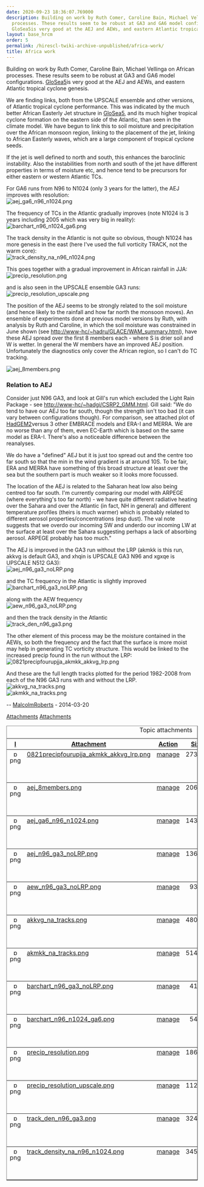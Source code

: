 ```yaml
---
date: 2020-09-23 18:36:07.769000
description: Building on work by Ruth Comer, Caroline Bain, Michael Vellinga on African
  processes. These results seem to be robust at GA3 and GA6 model configurations.
  GloSea5is very good at the AEJ and AEWs, and eastern Atlantic tropical cyclone genesis.
layout: base_hrcm
order: 5
permalink: /hirescl-twiki-archive-unpublished/africa-work/
title: Africa work
---
```


<p>Building on work by Ruth Comer, Caroline Bain, Michael Vellinga on African processes. These results seem to be robust at GA3 and GA6 model configurations. <span class="twikiNewLink"><a href="{{ site.baseurl }}/twiki/bin/edit/Project/HiResCL/GloSea5?topicparent=Project/HiResCL.AfricaSensitivity" rel="nofollow" title="GloSea5 (this topic does not yet exist; you can create it)">GloSea5</a></span>is very good at the AEJ and AEWs, and eastern Atlantic tropical cyclone genesis.</p>
<p></p>
<p>We are finding links, both from the UPSCALE ensemble and other versions, of Atlantic tropical cyclone performance. This was indicated by the much better African Easterly Jet structure in <span class="twikiNewLink"><a href="{{ site.baseurl }}/twiki/bin/edit/Project/HiResCL/GloSea5?topicparent=Project/HiResCL.AfricaSensitivity" rel="nofollow" title="GloSea5 (this topic does not yet exist; you can create it)">GloSea5</a></span>, and its much higher tropical cyclone formation on the eastern side of the Atlantic, than seen in the climate model. We have begun to link this to soil moisture and precipitation over the African monsoon region, linking to the placement of the jet, linking to African Easterly waves, which are a large component of tropical cyclone seeds.</p>
<p></p>
<p>If the jet is well defined to north and south, this enhances the baroclinic instability. Also the instabilities from north and south of the jet have different properties in terms of moisture etc, and hence tend to be precursors for either eastern or western Atlantic TCs.</p>
<p></p>
<p>For GA6 runs from N96 to N1024 (only 3 years for the latter), the AEJ improves with resolution: <br> <img alt="aej_ga6_n96_n1024.png" src="http://collab.metoffice.gov.uk/twiki/pub/Project/HiResCL/AfricaSensitivity/aej_ga6_n96_n1024.png"></p>
<p></p>
<p>The frequency of TCs in the Atlantic gradually improves (note N1024 is 3 years including 2005 which was very big in reality): <br> <img alt="barchart_n96_n1024_ga6.png" src="http://collab.metoffice.gov.uk/twiki/pub/Project/HiResCL/AfricaSensitivity/barchart_n96_n1024_ga6.png"></p>
<p></p>
<p>The track density in the Atlantic is not quite so obvious, though N1024 has more genesis in the east (here I've used the full vorticity TRACK, not the warm core): <br> <img alt="track_density_na_n96_n1024.png" src="http://collab.metoffice.gov.uk/twiki/pub/Project/HiResCL/AfricaSensitivity/track_density_na_n96_n1024.png"></p>
<p></p>
<p>This goes together with a gradual improvement in African rainfall in JJA: <br> <img alt="precip_resolution.png" src="http://collab.metoffice.gov.uk/twiki/pub/Project/HiResCL/AfricaSensitivity/precip_resolution.png"></p>
<p></p>
<p>and is also seen in the UPSCALE ensemble GA3 runs: <br> <img alt="precip_resolution_upscale.png" src="http://collab.metoffice.gov.uk/twiki/pub/Project/HiResCL/AfricaSensitivity/precip_resolution_upscale.png"></p>
<p></p>
<p>The position of the AEJ seems to be strongly related to the soil moisture (and hence likely to the rainfall and how far north the monsoon moves). An ensemble of experiments done at previous model versions by Ruth, with analysis by Ruth and Caroline, in which the soil moisture was constrained in June shown (see <a href="http://www-hc/~hadru/GLACE/WAM_summary.html" target="_top">http://www-hc/~hadru/GLACE/WAM_summary.html</a>), have these AEJ spread over the first 8 members each - where S is drier soil and W is wetter. In general the W members have an improved AEJ position. Unfortunately the diagnostics only cover the African region, so I can't do TC tracking.</p>
<p></p>
<p><img alt="aej_8members.png" src="http://collab.metoffice.gov.uk/twiki/pub/Project/HiResCL/AfricaSensitivity/aej_8members.png"></p>
<p></p>
<p></p>
<h3><a name="Relation to AEJ"></a> Relation to AEJ</h3>
<p>Consider just N96 GA3, and look at Gill's run which excluded the Light Rain Package - see <a href="http://www-hc/~hadgi/CSRP2_GMM.html" target="_top">http://www-hc/~hadgi/CSRP2_GMM.html</a>. Gill said: "We do tend to have our AEJ too far south, though the strength isn't too bad (it can vary between configurations though). For comparison, see attached plot of <span class="twikiNewLink"><a href="{{ site.baseurl }}/twiki/bin/edit/Project/HiResCL/HadGEM2?topicparent=Project/HiResCL.AfricaSensitivity" rel="nofollow" title="HadGEM2 (this topic does not yet exist; you can create it)">HadGEM2</a></span>versus 3 other EMBRACE models and ERA-I and MERRA. We are no worse than any of them, even EC-Earth which is based on the same model as ERA-I. There's also a noticeable difference between the reanalyses.</p>
<p></p>
<p>We do have a "defined" AEJ but it is just too spread out and the centre too far south so that the min in the wind gradient is at around 10S. To be fair, ERA and MERRA have something of this broad structure at least over the sea but the southern part is much weaker so it looks more focussed.</p>
<p></p>
<p>The location of the AEJ is related to the Saharan heat low also being centred too far south. I'm currently comparing our model with ARPEGE (where everything's too far north) - we have quite different radiative heating over the Sahara and over the Atlantic (in fact, NH in general) and different temperature profiles (theirs is much warmer) which is probably related to different aerosol properties/concentrations (esp dust). The val note suggests that we overdo our incoming SW and underdo our incoming LW at the surface at least over the Sahara suggesting perhaps a lack of absorbing aerosol. ARPEGE probably has too much."</p>
<p></p>
<p>The AEJ is improved in the GA3 run without the LRP (akmkk is this run, akkvg is default GA3, and xhqin is UPSCALE GA3 N96 and xgxqe is UPSCALE N512 GA3): <br> <img alt="aej_n96_ga3_noLRP.png" src="http://collab.metoffice.gov.uk/twiki/pub/Project/HiResCL/AfricaSensitivity/aej_n96_ga3_noLRP.png"> </p>
<p></p>
<p>and the TC frequency in the Atlantic is slightly improved <br> <img alt="barchart_n96_ga3_noLRP.png" src="http://collab.metoffice.gov.uk/twiki/pub/Project/HiResCL/AfricaSensitivity/barchart_n96_ga3_noLRP.png"></p>
<p></p>
<p>along with the AEW frequency <br> <img alt="aew_n96_ga3_noLRP.png" src="http://collab.metoffice.gov.uk/twiki/pub/Project/HiResCL/AfricaSensitivity/aew_n96_ga3_noLRP.png"></p>
<p></p>
<p>and then the track density in the Atlantic <br> <img alt="track_den_n96_ga3.png" src="http://collab.metoffice.gov.uk/twiki/pub/Project/HiResCL/AfricaSensitivity/track_den_n96_ga3.png"></p>
<p></p>
<p>The other element of this process may be the moisture contained in the AEWs, so both the frequency and the fact that the surface is more moist may help in generating TC vorticity structure. This would be linked to the increased precip found in the run without the LRP: <br> <img alt="0821precipfourupjja_akmkk_akkvg_lrp.png" src="http://collab.metoffice.gov.uk/twiki/pub/Project/HiResCL/AfricaSensitivity/0821precipfourupjja_akmkk_akkvg_lrp.png"></p>
<p></p>
<p>And these are the full length tracks plotted for the period 1982-2008 from each of the N96 GA3 runs with and without the LRP. <br> <img alt="akkvg_na_tracks.png" src="http://collab.metoffice.gov.uk/twiki/pub/Project/HiResCL/AfricaSensitivity/akkvg_na_tracks.png"> <br> <img alt="akmkk_na_tracks.png" src="http://collab.metoffice.gov.uk/twiki/pub/Project/HiResCL/AfricaSensitivity/akmkk_na_tracks.png"> </p>
<p></p>
<p></p>
<p>-- <a class="twikiLink" href="{{ site.baseurl }}/twiki/bin/view/Main/MalcolmRoberts">MalcolmRoberts</a> - 2014-03-20</p>
<!-- /patternTopic-->
<div class="twikiContentFooter"></div>
<div class="twikiAttachments">
<div class="twistyPlugin twikiMakeVisibleInline"><span class="twistyRememberSetting twistyTrigger twikiUnvisited twistyInited0" id="topicattachmentslistshow"><a href="#"><img alt="" border="0" src="/twiki/pub/TWiki/TWikiDocGraphics/toggleopen.gif"><span class="twikiLinkLabel twikiUnvisited">Attachments</span></a> </span> <span class="twistyRememberSetting twistyTrigger twikiUnvisited twistyHidden twistyInited0" id="topicattachmentslisthide"><a href="#"><img alt="" border="0" src="/twiki/pub/TWiki/TWikiDocGraphics/toggleclose.gif"><span class="twikiLinkLabel twikiUnvisited">Attachments</span></a> </span></div>
<!--/twistyPlugin twikiMakeVisibleInline-->
<div class="twistyPlugin">
<div class="twistyRememberSetting twistyContent twikiMakeHidden twistyInited0" id="topicattachmentslisttoggle">
<table border="1" cellpadding="0" cellspacing="0" class="twikiTable" id="twikiAttachmentsTable" rules="rows" summary="Topic attachments"><caption>Topic attachments</caption>
<tbody>
<tr class="twikiTableOdd twikiTableRowdataBgSorted0 twikiTableRowdataBg0"><th class="twikiTableCol0 twikiFirstCol" valign="middle"><a href="{{ site.baseurl }}/twiki/bin/view/Project/HiResCL/AfricaSensitivity?sortcol=0;table=1;up=0#sorted_table" rel="nofollow" title="Sort by this column"><span color="#0066cc" style="">I</span></a></th><th class="twikiTableCol1" valign="middle"><a href="{{ site.baseurl }}/twiki/bin/view/Project/HiResCL/AfricaSensitivity?sortcol=1;table=1;up=0#sorted_table" rel="nofollow" title="Sort by this column"><span color="#0066cc" style="">Attachment</span></a></th><th class="twikiTableCol2" valign="middle"><a href="{{ site.baseurl }}/twiki/bin/view/Project/HiResCL/AfricaSensitivity?sortcol=2;table=1;up=0#sorted_table" rel="nofollow" title="Sort by this column"><span color="#0066cc" style="">Action</span></a></th><th class="twikiTableCol3" valign="middle"><a href="{{ site.baseurl }}/twiki/bin/view/Project/HiResCL/AfricaSensitivity?sortcol=3;table=1;up=0#sorted_table" rel="nofollow" title="Sort by this column"><span color="#0066cc" style="">Size</span></a></th><th class="twikiTableCol4" valign="middle"><a href="{{ site.baseurl }}/twiki/bin/view/Project/HiResCL/AfricaSensitivity?sortcol=4;table=1;up=0#sorted_table" rel="nofollow" title="Sort by this column"><span color="#0066cc" style="">Date</span></a></th><th class="twikiTableCol5" valign="middle"><a href="{{ site.baseurl }}/twiki/bin/view/Project/HiResCL/AfricaSensitivity?sortcol=5;table=1;up=0#sorted_table" rel="nofollow" title="Sort by this column"><span color="#0066cc" style="">Who</span></a></th><th class="twikiTableCol6 twikiLastCol" valign="middle"><a href="{{ site.baseurl }}/twiki/bin/view/Project/HiResCL/AfricaSensitivity?sortcol=6;table=1;up=0#sorted_table" rel="nofollow" title="Sort by this column"><span color="#0066cc" style="">Comment</span></a></th></tr>
<tr class="twikiTableEven twikiTableRowdataBgSorted0 twikiTableRowdataBg0">
<td align="center" class="twikiTableCol0 twikiFirstCol" valign="top"><img align="top" alt="png" border="0" height="16" src="/twiki/pub/TWiki/TWikiDocGraphics/png.gif" width="16"><span class="twikiHidden">png</span></td>
<td align="left" class="twikiTableCol1" valign="top"><a href="{{ site.baseurl }}/twiki/pub/Project/HiResCL/AfricaSensitivity/0821precipfourupjja_akmkk_akkvg_lrp.png">0821precipfourupjja_akmkk_akkvg_lrp.png</a></td>
<td align="left" class="twikiTableCol2" valign="top"><a href="{{ site.baseurl }}/twiki/bin/attach/Project/HiResCL/AfricaSensitivity?filename=0821precipfourupjja_akmkk_akkvg_lrp.png;revInfo=1" rel="nofollow" title="change, update, previous revisions, move, delete...">manage</a></td>
<td align="right" class="twikiTableCol3" valign="top">273.5 K</td>
<td align="left" class="twikiTableCol4" valign="top"><span class="twikiNoBreak">2014-03-24 - 10:28</span></td>
<td align="left" class="twikiTableCol5" valign="top"><a class="twikiLink" href="{{ site.baseurl }}/twiki/bin/view/Main/MalcolmRoberts">MalcolmRoberts</a></td>
<td align="left" class="twikiTableCol6 twikiLastCol" valign="top"> </td>
</tr>
<tr class="twikiTableOdd twikiTableRowdataBgSorted0 twikiTableRowdataBg0">
<td align="center" class="twikiTableCol0 twikiFirstCol" valign="top"><img align="top" alt="png" border="0" height="16" src="/twiki/pub/TWiki/TWikiDocGraphics/png.gif" width="16"><span class="twikiHidden">png</span></td>
<td align="left" class="twikiTableCol1" valign="top"><a href="{{ site.baseurl }}/twiki/pub/Project/HiResCL/AfricaSensitivity/aej_8members.png">aej_8members.png</a></td>
<td align="left" class="twikiTableCol2" valign="top"><a href="{{ site.baseurl }}/twiki/bin/attach/Project/HiResCL/AfricaSensitivity?filename=aej_8members.png;revInfo=1" rel="nofollow" title="change, update, previous revisions, move, delete...">manage</a></td>
<td align="right" class="twikiTableCol3" valign="top">206.4 K</td>
<td align="left" class="twikiTableCol4" valign="top"><span class="twikiNoBreak">2014-03-20 - 16:06</span></td>
<td align="left" class="twikiTableCol5" valign="top"><a class="twikiLink" href="{{ site.baseurl }}/twiki/bin/view/Main/MalcolmRoberts">MalcolmRoberts</a></td>
<td align="left" class="twikiTableCol6 twikiLastCol" valign="top"> </td>
</tr>
<tr class="twikiTableEven twikiTableRowdataBgSorted0 twikiTableRowdataBg0">
<td align="center" class="twikiTableCol0 twikiFirstCol" valign="top"><img align="top" alt="png" border="0" height="16" src="/twiki/pub/TWiki/TWikiDocGraphics/png.gif" width="16"><span class="twikiHidden">png</span></td>
<td align="left" class="twikiTableCol1" valign="top"><a href="{{ site.baseurl }}/twiki/pub/Project/HiResCL/AfricaSensitivity/aej_ga6_n96_n1024.png">aej_ga6_n96_n1024.png</a></td>
<td align="left" class="twikiTableCol2" valign="top"><a href="{{ site.baseurl }}/twiki/bin/attach/Project/HiResCL/AfricaSensitivity?filename=aej_ga6_n96_n1024.png;revInfo=1" rel="nofollow" title="change, update, previous revisions, move, delete...">manage</a></td>
<td align="right" class="twikiTableCol3" valign="top">143.7 K</td>
<td align="left" class="twikiTableCol4" valign="top"><span class="twikiNoBreak">2014-03-20 - 16:09</span></td>
<td align="left" class="twikiTableCol5" valign="top"><a class="twikiLink" href="{{ site.baseurl }}/twiki/bin/view/Main/MalcolmRoberts">MalcolmRoberts</a></td>
<td align="left" class="twikiTableCol6 twikiLastCol" valign="top"> </td>
</tr>
<tr class="twikiTableOdd twikiTableRowdataBgSorted0 twikiTableRowdataBg0">
<td align="center" class="twikiTableCol0 twikiFirstCol" valign="top"><img align="top" alt="png" border="0" height="16" src="/twiki/pub/TWiki/TWikiDocGraphics/png.gif" width="16"><span class="twikiHidden">png</span></td>
<td align="left" class="twikiTableCol1" valign="top"><a href="{{ site.baseurl }}/twiki/pub/Project/HiResCL/AfricaSensitivity/aej_n96_ga3_noLRP.png">aej_n96_ga3_noLRP.png</a></td>
<td align="left" class="twikiTableCol2" valign="top"><a href="{{ site.baseurl }}/twiki/bin/attach/Project/HiResCL/AfricaSensitivity?filename=aej_n96_ga3_noLRP.png;revInfo=1" rel="nofollow" title="change, update, previous revisions, move, delete...">manage</a></td>
<td align="right" class="twikiTableCol3" valign="top">136.0 K</td>
<td align="left" class="twikiTableCol4" valign="top"><span class="twikiNoBreak">2014-03-24 - 10:03</span></td>
<td align="left" class="twikiTableCol5" valign="top"><a class="twikiLink" href="{{ site.baseurl }}/twiki/bin/view/Main/MalcolmRoberts">MalcolmRoberts</a></td>
<td align="left" class="twikiTableCol6 twikiLastCol" valign="top"> </td>
</tr>
<tr class="twikiTableEven twikiTableRowdataBgSorted0 twikiTableRowdataBg0">
<td align="center" class="twikiTableCol0 twikiFirstCol" valign="top"><img align="top" alt="png" border="0" height="16" src="/twiki/pub/TWiki/TWikiDocGraphics/png.gif" width="16"><span class="twikiHidden">png</span></td>
<td align="left" class="twikiTableCol1" valign="top"><a href="{{ site.baseurl }}/twiki/pub/Project/HiResCL/AfricaSensitivity/aew_n96_ga3_noLRP.png">aew_n96_ga3_noLRP.png</a></td>
<td align="left" class="twikiTableCol2" valign="top"><a href="{{ site.baseurl }}/twiki/bin/attach/Project/HiResCL/AfricaSensitivity?filename=aew_n96_ga3_noLRP.png;revInfo=1" rel="nofollow" title="change, update, previous revisions, move, delete...">manage</a></td>
<td align="right" class="twikiTableCol3" valign="top">93.4 K</td>
<td align="left" class="twikiTableCol4" valign="top"><span class="twikiNoBreak">2014-03-24 - 10:04</span></td>
<td align="left" class="twikiTableCol5" valign="top"><a class="twikiLink" href="{{ site.baseurl }}/twiki/bin/view/Main/MalcolmRoberts">MalcolmRoberts</a></td>
<td align="left" class="twikiTableCol6 twikiLastCol" valign="top"> </td>
</tr>
<tr class="twikiTableOdd twikiTableRowdataBgSorted0 twikiTableRowdataBg0">
<td align="center" class="twikiTableCol0 twikiFirstCol" valign="top"><img align="top" alt="png" border="0" height="16" src="/twiki/pub/TWiki/TWikiDocGraphics/png.gif" width="16"><span class="twikiHidden">png</span></td>
<td align="left" class="twikiTableCol1" valign="top"><a href="{{ site.baseurl }}/twiki/pub/Project/HiResCL/AfricaSensitivity/akkvg_na_tracks.png">akkvg_na_tracks.png</a></td>
<td align="left" class="twikiTableCol2" valign="top"><a href="{{ site.baseurl }}/twiki/bin/attach/Project/HiResCL/AfricaSensitivity?filename=akkvg_na_tracks.png;revInfo=1" rel="nofollow" title="change, update, previous revisions, move, delete...">manage</a></td>
<td align="right" class="twikiTableCol3" valign="top">480.2 K</td>
<td align="left" class="twikiTableCol4" valign="top"><span class="twikiNoBreak">2014-03-24 - 10:31</span></td>
<td align="left" class="twikiTableCol5" valign="top"><a class="twikiLink" href="{{ site.baseurl }}/twiki/bin/view/Main/MalcolmRoberts">MalcolmRoberts</a></td>
<td align="left" class="twikiTableCol6 twikiLastCol" valign="top"> </td>
</tr>
<tr class="twikiTableEven twikiTableRowdataBgSorted0 twikiTableRowdataBg0">
<td align="center" class="twikiTableCol0 twikiFirstCol" valign="top"><img align="top" alt="png" border="0" height="16" src="/twiki/pub/TWiki/TWikiDocGraphics/png.gif" width="16"><span class="twikiHidden">png</span></td>
<td align="left" class="twikiTableCol1" valign="top"><a href="{{ site.baseurl }}/twiki/pub/Project/HiResCL/AfricaSensitivity/akmkk_na_tracks.png">akmkk_na_tracks.png</a></td>
<td align="left" class="twikiTableCol2" valign="top"><a href="{{ site.baseurl }}/twiki/bin/attach/Project/HiResCL/AfricaSensitivity?filename=akmkk_na_tracks.png;revInfo=1" rel="nofollow" title="change, update, previous revisions, move, delete...">manage</a></td>
<td align="right" class="twikiTableCol3" valign="top">514.2 K</td>
<td align="left" class="twikiTableCol4" valign="top"><span class="twikiNoBreak">2014-03-24 - 10:31</span></td>
<td align="left" class="twikiTableCol5" valign="top"><a class="twikiLink" href="{{ site.baseurl }}/twiki/bin/view/Main/MalcolmRoberts">MalcolmRoberts</a></td>
<td align="left" class="twikiTableCol6 twikiLastCol" valign="top"> </td>
</tr>
<tr class="twikiTableOdd twikiTableRowdataBgSorted0 twikiTableRowdataBg0">
<td align="center" class="twikiTableCol0 twikiFirstCol" valign="top"><img align="top" alt="png" border="0" height="16" src="/twiki/pub/TWiki/TWikiDocGraphics/png.gif" width="16"><span class="twikiHidden">png</span></td>
<td align="left" class="twikiTableCol1" valign="top"><a href="{{ site.baseurl }}/twiki/pub/Project/HiResCL/AfricaSensitivity/barchart_n96_ga3_noLRP.png">barchart_n96_ga3_noLRP.png</a></td>
<td align="left" class="twikiTableCol2" valign="top"><a href="{{ site.baseurl }}/twiki/bin/attach/Project/HiResCL/AfricaSensitivity?filename=barchart_n96_ga3_noLRP.png;revInfo=1" rel="nofollow" title="change, update, previous revisions, move, delete...">manage</a></td>
<td align="right" class="twikiTableCol3" valign="top">41.4 K</td>
<td align="left" class="twikiTableCol4" valign="top"><span class="twikiNoBreak">2014-03-24 - 10:04</span></td>
<td align="left" class="twikiTableCol5" valign="top"><a class="twikiLink" href="{{ site.baseurl }}/twiki/bin/view/Main/MalcolmRoberts">MalcolmRoberts</a></td>
<td align="left" class="twikiTableCol6 twikiLastCol" valign="top"> </td>
</tr>
<tr class="twikiTableEven twikiTableRowdataBgSorted0 twikiTableRowdataBg0">
<td align="center" class="twikiTableCol0 twikiFirstCol" valign="top"><img align="top" alt="png" border="0" height="16" src="/twiki/pub/TWiki/TWikiDocGraphics/png.gif" width="16"><span class="twikiHidden">png</span></td>
<td align="left" class="twikiTableCol1" valign="top"><a href="{{ site.baseurl }}/twiki/pub/Project/HiResCL/AfricaSensitivity/barchart_n96_n1024_ga6.png">barchart_n96_n1024_ga6.png</a></td>
<td align="left" class="twikiTableCol2" valign="top"><a href="{{ site.baseurl }}/twiki/bin/attach/Project/HiResCL/AfricaSensitivity?filename=barchart_n96_n1024_ga6.png;revInfo=1" rel="nofollow" title="change, update, previous revisions, move, delete...">manage</a></td>
<td align="right" class="twikiTableCol3" valign="top">54.4 K</td>
<td align="left" class="twikiTableCol4" valign="top"><span class="twikiNoBreak">2014-03-20 - 16:18</span></td>
<td align="left" class="twikiTableCol5" valign="top"><a class="twikiLink" href="{{ site.baseurl }}/twiki/bin/view/Main/MalcolmRoberts">MalcolmRoberts</a></td>
<td align="left" class="twikiTableCol6 twikiLastCol" valign="top"> </td>
</tr>
<tr class="twikiTableOdd twikiTableRowdataBgSorted0 twikiTableRowdataBg0">
<td align="center" class="twikiTableCol0 twikiFirstCol" valign="top"><img align="top" alt="png" border="0" height="16" src="/twiki/pub/TWiki/TWikiDocGraphics/png.gif" width="16"><span class="twikiHidden">png</span></td>
<td align="left" class="twikiTableCol1" valign="top"><a href="{{ site.baseurl }}/twiki/pub/Project/HiResCL/AfricaSensitivity/precip_resolution.png">precip_resolution.png</a></td>
<td align="left" class="twikiTableCol2" valign="top"><a href="{{ site.baseurl }}/twiki/bin/attach/Project/HiResCL/AfricaSensitivity?filename=precip_resolution.png;revInfo=1" rel="nofollow" title="change, update, previous revisions, move, delete...">manage</a></td>
<td align="right" class="twikiTableCol3" valign="top">186.0 K</td>
<td align="left" class="twikiTableCol4" valign="top"><span class="twikiNoBreak">2014-03-21 - 08:38</span></td>
<td align="left" class="twikiTableCol5" valign="top"><a class="twikiLink" href="{{ site.baseurl }}/twiki/bin/view/Main/MalcolmRoberts">MalcolmRoberts</a></td>
<td align="left" class="twikiTableCol6 twikiLastCol" valign="top"> </td>
</tr>
<tr class="twikiTableEven twikiTableRowdataBgSorted0 twikiTableRowdataBg0">
<td align="center" class="twikiTableCol0 twikiFirstCol" valign="top"><img align="top" alt="png" border="0" height="16" src="/twiki/pub/TWiki/TWikiDocGraphics/png.gif" width="16"><span class="twikiHidden">png</span></td>
<td align="left" class="twikiTableCol1" valign="top"><a href="{{ site.baseurl }}/twiki/pub/Project/HiResCL/AfricaSensitivity/precip_resolution_upscale.png">precip_resolution_upscale.png</a></td>
<td align="left" class="twikiTableCol2" valign="top"><a href="{{ site.baseurl }}/twiki/bin/attach/Project/HiResCL/AfricaSensitivity?filename=precip_resolution_upscale.png;revInfo=1" rel="nofollow" title="change, update, previous revisions, move, delete...">manage</a></td>
<td align="right" class="twikiTableCol3" valign="top">112.5 K</td>
<td align="left" class="twikiTableCol4" valign="top"><span class="twikiNoBreak">2014-03-25 - 15:53</span></td>
<td align="left" class="twikiTableCol5" valign="top"><a class="twikiLink" href="{{ site.baseurl }}/twiki/bin/view/Main/MalcolmRoberts">MalcolmRoberts</a></td>
<td align="left" class="twikiTableCol6 twikiLastCol" valign="top"> </td>
</tr>
<tr class="twikiTableOdd twikiTableRowdataBgSorted0 twikiTableRowdataBg0">
<td align="center" class="twikiTableCol0 twikiFirstCol" valign="top"><img align="top" alt="png" border="0" height="16" src="/twiki/pub/TWiki/TWikiDocGraphics/png.gif" width="16"><span class="twikiHidden">png</span></td>
<td align="left" class="twikiTableCol1" valign="top"><a href="{{ site.baseurl }}/twiki/pub/Project/HiResCL/AfricaSensitivity/track_den_n96_ga3.png">track_den_n96_ga3.png</a></td>
<td align="left" class="twikiTableCol2" valign="top"><a href="{{ site.baseurl }}/twiki/bin/attach/Project/HiResCL/AfricaSensitivity?filename=track_den_n96_ga3.png;revInfo=1" rel="nofollow" title="change, update, previous revisions, move, delete...">manage</a></td>
<td align="right" class="twikiTableCol3" valign="top">324.5 K</td>
<td align="left" class="twikiTableCol4" valign="top"><span class="twikiNoBreak">2014-03-24 - 10:04</span></td>
<td align="left" class="twikiTableCol5" valign="top"><a class="twikiLink" href="{{ site.baseurl }}/twiki/bin/view/Main/MalcolmRoberts">MalcolmRoberts</a></td>
<td align="left" class="twikiTableCol6 twikiLastCol" valign="top"> </td>
</tr>
<tr class="twikiTableEven twikiTableRowdataBgSorted0 twikiTableRowdataBg0">
<td align="center" class="twikiTableCol0 twikiFirstCol twikiLast" valign="top"><img align="top" alt="png" border="0" height="16" src="/twiki/pub/TWiki/TWikiDocGraphics/png.gif" width="16"><span class="twikiHidden">png</span></td>
<td align="left" class="twikiTableCol1 twikiLast" valign="top"><a href="{{ site.baseurl }}/twiki/pub/Project/HiResCL/AfricaSensitivity/track_density_na_n96_n1024.png">track_density_na_n96_n1024.png</a></td>
<td align="left" class="twikiTableCol2 twikiLast" valign="top"><a href="{{ site.baseurl }}/twiki/bin/attach/Project/HiResCL/AfricaSensitivity?filename=track_density_na_n96_n1024.png;revInfo=1" rel="nofollow" title="change, update, previous revisions, move, delete...">manage</a></td>
<td align="right" class="twikiTableCol3 twikiLast" valign="top">345.3 K</td>
<td align="left" class="twikiTableCol4 twikiLast" valign="top"><span class="twikiNoBreak">2014-03-20 - 16:19</span></td>
<td align="left" class="twikiTableCol5 twikiLast" valign="top"><a class="twikiLink" href="{{ site.baseurl }}/twiki/bin/view/Main/MalcolmRoberts">MalcolmRoberts</a></td>
<td align="left" class="twikiTableCol6 twikiLastCol twikiLast" valign="top"> </td>
</tr>
</tbody>
</table>
</div>
</div>
<!--/twistyPlugin--></div>
<!--//twikiAttachments--><!-- /patternContent-->
